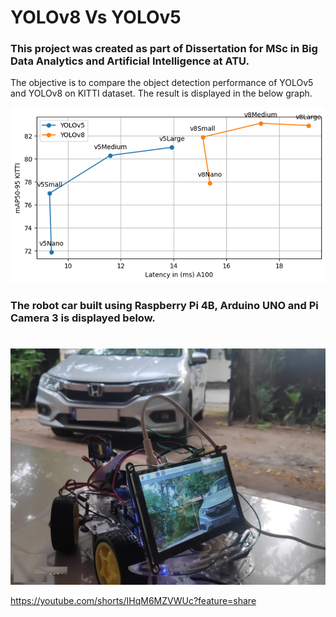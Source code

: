# YOLOv8 Vs YOLOv5

### This project was created as part of Dissertation for MSc in Big Data Analytics and Artificial Intelligence at ATU.
The objective is to compare the object detection performance of YOLOv5 and YOLOv8 on KITTI dataset. The result is displayed in the below graph.

![Performance](images/perf.png)

### The robot car built using Raspberry Pi 4B, Arduino UNO and Pi Camera 3 is displayed below.
#
![Performance](images/robocar.png)


https://youtube.com/shorts/IHqM6MZVWUc?feature=share


